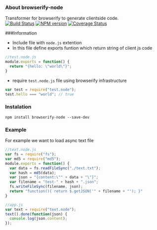 ### About browserify-node
Transformer for browserify to generate clientside code.  
[![Build Status](https://travis-ci.org/lexich/browserify-node.svg)](https://travis-ci.org/lexich/browserify-node)
[![NPM version](https://badge.fury.io/js/browserify-node.svg)](http://badge.fury.io/js/browserify-node)
[![Coverage Status](https://coveralls.io/repos/lexich/browserify-node/badge.png?branch=master)](https://coveralls.io/r/lexich/browserify-node?branch=master)

###Information
* Include file with `node.js` extention
* In this file define exports funtion which return string of client js code
```js
//test.node.js
module.exports = function() {
  return "{hello: \"world\"}";
}
```
* require `test.node.js` file using browserify infrastructure
```js
var test = require("test.node");
test.hello === "world"; // true
```
### Instalation
```
npm install browserify-node --save-dev
```

### Example
For example we want to load async text file

```js
//text.node.js
var fs = require("fs");
var md5 = require("md5");
module.exports = function() {
  var data = fs.readFileSync("./text.txt");
  var hash = md5(data);
  var json = "{content:\"" + data + "\"}";
  var filename = "test-" + hash + ".json";
  fs.writeFileSync(filename, json);
  return "function(){ return $.getJSON('" + filename + "'); }"
}
```

```js
//app.js
var text = require("text.node");
text().done(function(json) {
  console.log(json.content);
});
```
